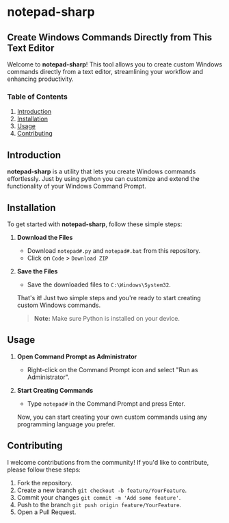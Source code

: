 # notepad-sharp

## Create Windows Commands Directly from This Text Editor

Welcome to **notepad-sharp**! This tool allows you to create custom Windows commands directly from a text editor, streamlining your workflow and enhancing productivity.

### Table of Contents

1. [Introduction](#introduction)
2. [Installation](#installation)
3. [Usage](#usage)
4. [Contributing](#contributing)

## Introduction

**notepad-sharp** is a utility that lets you create Windows commands effortlessly. Just by using python you can customize and extend the functionality of your Windows Command Prompt.

## Installation

To get started with **notepad-sharp**, follow these simple steps:

1. **Download the Files**
   - Download `notepad#.py` and `notepad#.bat` from this repository.
   - Click on `Code` > `Download ZIP`

2. **Save the Files**
   - Save the downloaded files to `C:\Windows\System32`.

   That's it! Just two simple steps and you're ready to start creating custom Windows commands.

   > **Note:** Make sure Python is installed on your device.

## Usage

1. **Open Command Prompt as Administrator**
   - Right-click on the Command Prompt icon and select "Run as Administrator".

2. **Start Creating Commands**
   - Type `notepad#` in the Command Prompt and press Enter.

   Now, you can start creating your own custom commands using any programming language you prefer.

## Contributing

I welcome contributions from the community! If you'd like to contribute, please follow these steps:

1. Fork the repository.
2. Create a new branch `git checkout -b feature/YourFeature`.
3. Commit your changes `git commit -m 'Add some feature'`.
4. Push to the branch `git push origin feature/YourFeature`.
5. Open a Pull Request.
